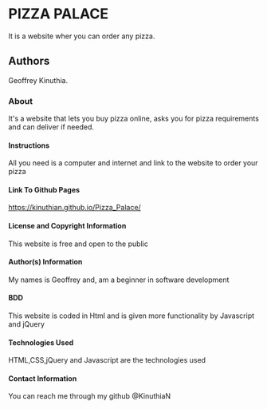# PIZZA PALACE
It is a website wher you can order any pizza.

## Authors
Geoffrey Kinuthia.

### About
It's a website that lets you buy pizza online, asks you for pizza requirements and can deliver if needed.

#### Instructions
All you need is a computer and internet and link to the website to order your pizza

#### Link To Github Pages
https://kinuthian.github.io/Pizza_Palace/

#### License and Copyright Information
This website is free and  open to the public

#### Author(s) Information
My names is Geoffrey and, am a beginner in software development

#### BDD
This website is coded in Html and is given more functionality by Javascript and jQuery

#### Technologies Used
HTML,CSS,jQuery and Javascript are the technologies used

#### Contact Information
You can reach me through my github @KinuthiaN
